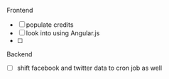 Frontend
- [ ] populate credits
- [ ] look into using Angular.js
- [ ] 

Backend
- [ ] shift facebook and twitter data to cron job as well

